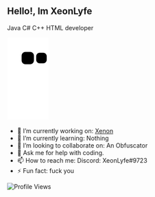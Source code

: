 ## Hello!, Im XeonLyfe

Java
C#
C++
HTML developer

<p align="center">

![github contribution grid snake animation](https://raw.githubusercontent.com/XeonLyfe/XeonLyfe/output/github-contribution-grid-snake.svg)


- 🔭 I’m currently working on: [Xenon](https://github.com/XenonUtilityDevelopment)
- 🌱 I’m currently learning: Nothing
- 👯 I’m looking to collaborate on: An Obfuscator
- 💬 Ask me for help with coding.
- 📫 How to reach me: Discord: XeonLyfe#9723
- ⚡ Fun fact: fuck you

![Profile Views](https://komarev.com/ghpvc/?username=xeonlyfe)
